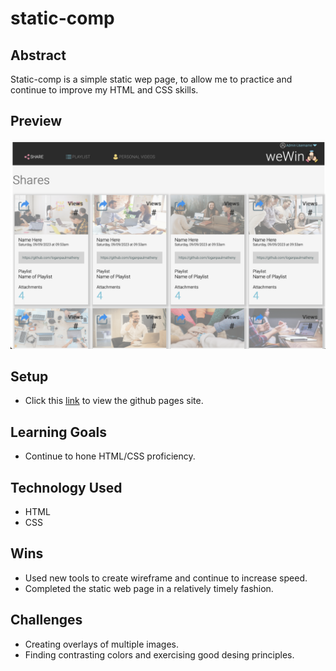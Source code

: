 # static-comp

## Abstract
Static-comp is a simple static wep page, to allow me to practice and continue to improve my HTML and CSS skills.

## Preview 
![](https://github.com/loganpaulmatheny/static-comp/blob/main/static-comp-preview.png)

## Setup
- Click this [link](https://loganpaulmatheny.github.io/static-comp/) to view the github pages site.

## Learning Goals
- Continue to hone HTML/CSS proficiency.

## Technology Used
- HTML
- CSS

## Wins
- Used new tools to create wireframe and continue to increase speed.
- Completed the static web page in a relatively timely fashion.

## Challenges
- Creating overlays of multiple images.
- Finding contrasting colors and exercising good desing principles.

